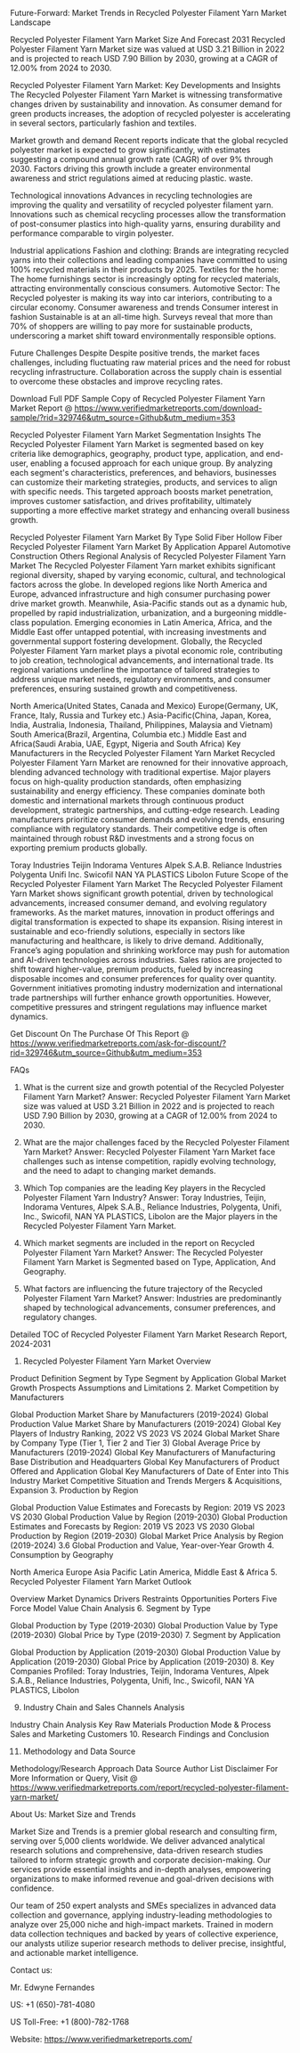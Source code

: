 Future-Forward: Market Trends in Recycled Polyester Filament Yarn Market Landscape


Recycled Polyester Filament Yarn Market Size And Forecast 2031
Recycled Polyester Filament Yarn Market size was valued at USD 3.21 Billion in 2022 and is projected to reach USD 7.90 Billion by 2030, growing at a CAGR of 12.00% from 2024 to 2030.

Recycled Polyester Filament Yarn Market: Key Developments and Insights
The Recycled Polyester Filament Yarn Market is witnessing transformative changes driven by sustainability and innovation. As consumer demand for green products increases, the adoption of recycled polyester is accelerating in several sectors, particularly fashion and textiles.

Market growth and demand
Recent reports indicate that the global recycled polyester market is expected to grow significantly, with estimates suggesting a compound annual growth rate (CAGR) of over 9% through 2030. Factors driving this growth include a greater environmental awareness and strict regulations aimed at reducing plastic. waste.

Technological innovations
Advances in recycling technologies are improving the quality and versatility of recycled polyester filament yarn. Innovations such as chemical recycling processes allow the transformation of post-consumer plastics into high-quality yarns, ensuring durability and performance comparable to virgin polyester.

Industrial applications
Fashion and clothing: Brands are integrating recycled yarns into their collections and leading companies have committed to using 100% recycled materials in their products by 2025.
Textiles for the home: The home furnishings sector is increasingly opting for recycled materials, attracting environmentally conscious consumers.
Automotive Sector: The Recycled polyester is making its way into car interiors, contributing to a circular economy.
Consumer awareness and trends
Consumer interest in fashion Sustainable is at an all-time high. Surveys reveal that more than 70% of shoppers are willing to pay more for sustainable products, underscoring a market shift toward environmentally responsible options.

Future Challenges
Despite Despite positive trends, the market faces challenges, including fluctuating raw material prices and the need for robust recycling infrastructure. Collaboration across the supply chain is essential to overcome these obstacles and improve recycling rates.

Download Full PDF Sample Copy of Recycled Polyester Filament Yarn Market Report @ https://www.verifiedmarketreports.com/download-sample/?rid=329746&utm_source=Github&utm_medium=353

Recycled Polyester Filament Yarn Market Segmentation Insights
The Recycled Polyester Filament Yarn Market is segmented based on key criteria like demographics, geography, product type, application, and end-user, enabling a focused approach for each unique group. By analyzing each segment's characteristics, preferences, and behaviors, businesses can customize their marketing strategies, products, and services to align with specific needs. This targeted approach boosts market penetration, improves customer satisfaction, and drives profitability, ultimately supporting a more effective market strategy and enhancing overall business growth.

Recycled Polyester Filament Yarn Market By Type
Solid Fiber
Hollow Fiber
Recycled Polyester Filament Yarn Market By Application
Apparel
Automotive
Construction
Others
Regional Analysis of Recycled Polyester Filament Yarn Market
The Recycled Polyester Filament Yarn market exhibits significant regional diversity, shaped by varying economic, cultural, and technological factors across the globe. In developed regions like North America and Europe, advanced infrastructure and high consumer purchasing power drive market growth. Meanwhile, Asia-Pacific stands out as a dynamic hub, propelled by rapid industrialization, urbanization, and a burgeoning middle-class population. Emerging economies in Latin America, Africa, and the Middle East offer untapped potential, with increasing investments and governmental support fostering development. Globally, the Recycled Polyester Filament Yarn market plays a pivotal economic role, contributing to job creation, technological advancements, and international trade. Its regional variations underline the importance of tailored strategies to address unique market needs, regulatory environments, and consumer preferences, ensuring sustained growth and competitiveness.

North America(United States, Canada and Mexico)
Europe(Germany, UK, France, Italy, Russia and Turkey etc.)
Asia-Pacific(China, Japan, Korea, India, Australia, Indonesia, Thailand, Philippines, Malaysia and Vietnam)
South America(Brazil, Argentina, Columbia etc.)
Middle East and Africa(Saudi Arabia, UAE, Egypt, Nigeria and South Africa)
Key Manufacturers in the Recycled Polyester Filament Yarn Market
Recycled Polyester Filament Yarn Market are renowned for their innovative approach, blending advanced technology with traditional expertise. Major players focus on high-quality production standards, often emphasizing sustainability and energy efficiency. These companies dominate both domestic and international markets through continuous product development, strategic partnerships, and cutting-edge research. Leading manufacturers prioritize consumer demands and evolving trends, ensuring compliance with regulatory standards. Their competitive edge is often maintained through robust R&D investments and a strong focus on exporting premium products globally.

Toray Industries
Teijin
Indorama Ventures
Alpek S.A.B.
Reliance Industries
Polygenta
Unifi
Inc.
Swicofil
NAN YA PLASTICS
Libolon
Future Scope of the Recycled Polyester Filament Yarn Market
The Recycled Polyester Filament Yarn Market shows significant growth potential, driven by technological advancements, increased consumer demand, and evolving regulatory frameworks. As the market matures, innovation in product offerings and digital transformation is expected to shape its expansion. Rising interest in sustainable and eco-friendly solutions, especially in sectors like manufacturing and healthcare, is likely to drive demand. Additionally, France’s aging population and shrinking workforce may push for automation and AI-driven technologies across industries. Sales ratios are projected to shift toward higher-value, premium products, fueled by increasing disposable incomes and consumer preferences for quality over quantity. Government initiatives promoting industry modernization and international trade partnerships will further enhance growth opportunities. However, competitive pressures and stringent regulations may influence market dynamics.

Get Discount On The Purchase Of This Report @ https://www.verifiedmarketreports.com/ask-for-discount/?rid=329746&utm_source=Github&utm_medium=353

FAQs
1. What is the current size and growth potential of the Recycled Polyester Filament Yarn Market?
Answer: Recycled Polyester Filament Yarn Market size was valued at USD 3.21 Billion in 2022 and is projected to reach USD 7.90 Billion by 2030, growing at a CAGR of 12.00% from 2024 to 2030.

2. What are the major challenges faced by the Recycled Polyester Filament Yarn Market?
Answer: Recycled Polyester Filament Yarn Market face challenges such as intense competition, rapidly evolving technology, and the need to adapt to changing market demands.

3. Which Top companies are the leading Key players in the Recycled Polyester Filament Yarn Industry?
Answer: Toray Industries, Teijin, Indorama Ventures, Alpek S.A.B., Reliance Industries, Polygenta, Unifi, Inc., Swicofil, NAN YA PLASTICS, Libolon are the Major players in the Recycled Polyester Filament Yarn Market.

4. Which market segments are included in the report on Recycled Polyester Filament Yarn Market?
Answer: The Recycled Polyester Filament Yarn Market is Segmented based on Type, Application, And Geography.

5. What factors are influencing the future trajectory of the Recycled Polyester Filament Yarn Market?
Answer: Industries are predominantly shaped by technological advancements, consumer preferences, and regulatory changes.

Detailed TOC of Recycled Polyester Filament Yarn Market Research Report, 2024-2031
1. Recycled Polyester Filament Yarn Market Overview

Product Definition
Segment by Type
Segment by Application
Global Market Growth Prospects
Assumptions and Limitations
2. Market Competition by Manufacturers

Global Production Market Share by Manufacturers (2019-2024)
Global Production Value Market Share by Manufacturers (2019-2024)
Global Key Players of Industry Ranking, 2022 VS 2023 VS 2024
Global Market Share by Company Type (Tier 1, Tier 2 and Tier 3)
Global Average Price by Manufacturers (2019-2024)
Global Key Manufacturers of Manufacturing Base Distribution and Headquarters
Global Key Manufacturers of Product Offered and Application
Global Key Manufacturers of Date of Enter into This Industry
Market Competitive Situation and Trends
Mergers & Acquisitions, Expansion
3. Production by Region

Global Production Value Estimates and Forecasts by Region: 2019 VS 2023 VS 2030
Global Production Value by Region (2019-2030)
Global Production Estimates and Forecasts by Region: 2019 VS 2023 VS 2030
Global Production by Region (2019-2030)
Global Market Price Analysis by Region (2019-2024) 3.6 Global Production and Value, Year-over-Year Growth
4. Consumption by Geography

North America
Europe
Asia Pacific
Latin America, Middle East & Africa
5. Recycled Polyester Filament Yarn Market Outlook

Overview
Market Dynamics
Drivers
Restraints
Opportunities
Porters Five Force Model
Value Chain Analysis 
6. Segment by Type

Global Production by Type (2019-2030)
Global Production Value by Type (2019-2030)
Global Price by Type (2019-2030)
7. Segment by Application

Global Production by Application (2019-2030)
Global Production Value by Application (2019-2030)
Global Price by Application (2019-2030)
8. Key Companies Profiled: Toray Industries, Teijin, Indorama Ventures, Alpek S.A.B., Reliance Industries, Polygenta, Unifi, Inc., Swicofil, NAN YA PLASTICS, Libolon

9. Industry Chain and Sales Channels Analysis

Industry Chain Analysis
Key Raw Materials
Production Mode & Process
Sales and Marketing
Customers
10. Research Findings and Conclusion

11. Methodology and Data Source

Methodology/Research Approach
Data Source
Author List
Disclaimer
For More Information or Query, Visit @ https://www.verifiedmarketreports.com/report/recycled-polyester-filament-yarn-market/

About Us: Market Size and Trends

Market Size and Trends is a premier global research and consulting firm, serving over 5,000 clients worldwide. We deliver advanced analytical research solutions and comprehensive, data-driven research studies tailored to inform strategic growth and corporate decision-making. Our services provide essential insights and in-depth analyses, empowering organizations to make informed revenue and goal-driven decisions with confidence.

Our team of 250 expert analysts and SMEs specializes in advanced data collection and governance, applying industry-leading methodologies to analyze over 25,000 niche and high-impact markets. Trained in modern data collection techniques and backed by years of collective experience, our analysts utilize superior research methods to deliver precise, insightful, and actionable market intelligence.

Contact us:

Mr. Edwyne Fernandes

US: +1 (650)-781-4080

US Toll-Free: +1 (800)-782-1768

Website: https://www.verifiedmarketreports.com/
